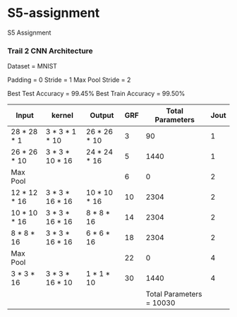 # S5-assignment
S5 Assignment



### Trail 2 CNN Architecture

Dataset = MNIST

Padding = 0
Stride = 1
Max Pool Stride = 2

Best Test Accuracy = 99.45%
Best Train Accuracy = 99.50%

| Input | kernel | Output | GRF | Total Parameters | Jout |
| ------ | ------ | ------ | ------ | ------ | ------ |
| 28 * 28 * 1 | 3 * 3 * 1 * 10 | 26 * 26 * 10 | 3 | 90 | 1 |
| 26 * 26 * 10 | 3 * 3 * 10 * 16 | 24 * 24 * 16 | 5 | 1440 | 1 |
| Max Pool |  |  | 6 | 0 | 2 |
| 12 * 12 * 16 | 3 * 3 * 16 * 16 | 10 * 10 * 16 | 10 | 2304 | 2 |
| 10 * 10 * 16 | 3 * 3 * 16 * 16 | 8 * 8 * 16 | 14 | 2304 | 2 |
| 8 * 8 * 16 | 3 * 3 * 16 * 16 | 6 * 6 * 16 | 18 | 2304 | 2 |
| Max Pool |  |  | 22 | 0 | 4 |
| 3 * 3 * 16 | 3 * 3 * 16 * 10 | 1 * 1 * 10 | 30 | 1440 | 4 |
|  | | | | Total Parameters = 10030 |  |

